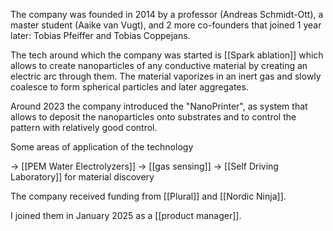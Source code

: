 The company was founded in 2014 by a professor (Andreas Schmidt-Ott), a master student (Aaike van Vugt), and 2 more co-founders that joined 1 year later: Tobias Pfeiffer and Tobias Coppejans. 

The tech around which the company was started is [[Spark ablation]] which allows to create nanoparticles of any conductive material by creating an electric arc through them. The material vaporizes in an inert gas and slowly coalesce to form spherical particles and later aggregates. 

Around 2023 the company introduced the "NanoPrinter", as system that allows to deposit the nanoparticles onto substrates and to control the pattern with relatively good control. 

Some areas of application of the technology 

-> [[PEM Water Electrolyzers]]
-> [[gas sensing]]
-> [[Self Driving Laboratory]] for material discovery

The company received funding from [[Plural]] and [[Nordic Ninja]]. 

I joined them in January 2025 as a [[product manager]]. 